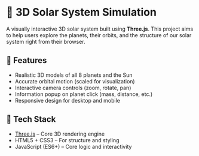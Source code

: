 # 🌌 3D Solar System Simulation

A visually interactive 3D solar system built using **Three.js**. This project aims to help users explore the planets, their orbits, and the structure of our solar system right from their browser.



## 🚀 Features

- Realistic 3D models of all 8 planets and the Sun  
- Accurate orbital motion (scaled for visualization)  
- Interactive camera controls (zoom, rotate, pan)  
- Information popup on planet click (mass, distance, etc.)  
- Responsive design for desktop and mobile

## 🔧 Tech Stack

- [Three.js](https://threejs.org/) – Core 3D rendering engine  
- HTML5 + CSS3 – For structure and styling  
- JavaScript (ES6+) – Core logic and interactivity  


